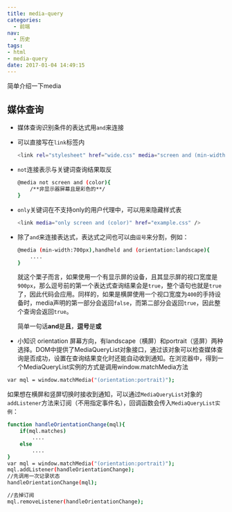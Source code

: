 ```yaml
---
title: media-query
categories:
  - 前端
nav:
  - 历史
tags:
- html
- media-query
date: 2017-01-04 14:49:15
---
```

简单介绍一下media
<!--more -->
## 媒体查询
- 媒体查询识别条件的表达式用`and`来连接
- 可以直接写在`link`标签内
    ```bash
    <link rel="stylesheet" href="wide.css" media="screen and (min-width:1024px)" />
    ```
- `not`连接表示与关键词查询结果取反
    ```bash
    @media not screen and (color){
        /**非显示器屏幕且是彩色的**/
    }
    ```
- `only`关键词在不支持only的用户代理中，可以用来隐藏样式表
    ```bash
    <link media="only screen and (color)" href="example.css" />
- 除了`and`来连接表达式，表达式之间也可以由`逗号`来分割，例如：

    ```bash
    @media (min-width:700px),handheld and (orientation:landscape){
        ....
    }
    ```
    就这个栗子而言，如果使用一个有显示屏的设备，且其显示屏的视口宽度是`900px`，那么逗号前的第一个表达式查询结果会是`true`，整个语句也就是`true`了，因此代码会应用。同样的，如果是横屏使用一个视口宽度为`400`的手持设备时，media声明的第一部分会返回`false`，而第二部分会返回`true`，因此整个查询会返回`true`。
    
    简单一句话**and**是**且**，**逗号**是**或**
- 小知识 orientation
屏幕方向，有landscape（横屏）和portrait（竖屏）两种选择。DOM中提供了MediaQueryList对象接口，通过该对象可以检查媒体查询是否成功，设置在查询结果变化时还能自动收到通知。在浏览器中，得到一个MediaQueryList实例的方式是调用window.matchMedia方法
```bash
var mql = window.matchMedia("(orientation:portrait)");
```
如果想在横屏和竖屏切换时接收到通知，可以通过`MediaQueryList`对象的`addListener`方法来订阅（不用指定事件名），回调函数会传入`MediaQueryList实例`：
```bash
function handleOrientationChange(mql){
    if(mql.matches)
        ....
    else
        ....
}
var mql = window.matchMedia("(orientation:portrait)");
mql.addListener(handleOrientationChange);
//先调用一次记录状态
handleOrientationChange(mql);

//去掉订阅
mql.removeListener(handleOrientationChange);
```